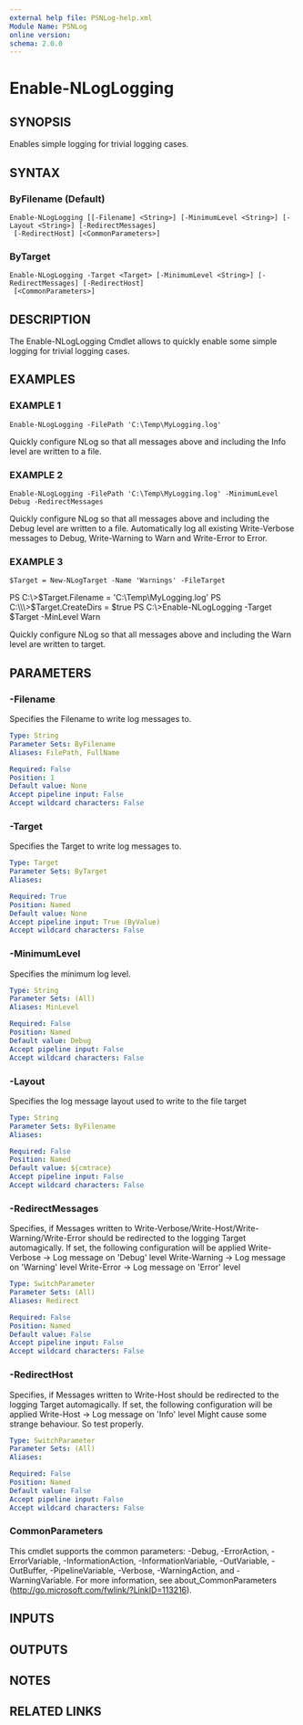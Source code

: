 ```yaml
---
external help file: PSNLog-help.xml
Module Name: PSNLog
online version:
schema: 2.0.0
---
```


# Enable-NLogLogging

## SYNOPSIS
Enables simple logging for trivial logging cases.

## SYNTAX

### ByFilename (Default)
```
Enable-NLogLogging [[-Filename] <String>] [-MinimumLevel <String>] [-Layout <String>] [-RedirectMessages]
 [-RedirectHost] [<CommonParameters>]
```

### ByTarget
```
Enable-NLogLogging -Target <Target> [-MinimumLevel <String>] [-RedirectMessages] [-RedirectHost]
 [<CommonParameters>]
```

## DESCRIPTION
The Enable-NLogLogging Cmdlet allows to quickly enable some simple logging
for trivial logging cases.

## EXAMPLES

### EXAMPLE 1
```
Enable-NLogLogging -FilePath 'C:\Temp\MyLogging.log'
```

Quickly configure NLog so that all messages above and including the Info level are written to a file.

### EXAMPLE 2
```
Enable-NLogLogging -FilePath 'C:\Temp\MyLogging.log' -MinimumLevel Debug -RedirectMessages
```

Quickly configure NLog so that all messages above and including the Debug level are written to a file.
Automatically log all existing Write-Verbose messages to Debug, Write-Warning to Warn and Write-Error to Error.

### EXAMPLE 3
```
$Target = New-NLogTarget -Name 'Warnings' -FileTarget
```

PS C:\\\>$Target.Filename = 'C:\Temp\MyLogging.log'
PS C:\\\>$Target.CreateDirs = $true
PS C:\\\>Enable-NLogLogging -Target $Target -MinLevel Warn

Quickly configure NLog so that all messages above and including the Warn level are written to target.

## PARAMETERS

### -Filename
Specifies the Filename to write log messages to.

```yaml
Type: String
Parameter Sets: ByFilename
Aliases: FilePath, FullName

Required: False
Position: 1
Default value: None
Accept pipeline input: False
Accept wildcard characters: False
```

### -Target
Specifies the Target to write log messages to.

```yaml
Type: Target
Parameter Sets: ByTarget
Aliases:

Required: True
Position: Named
Default value: None
Accept pipeline input: True (ByValue)
Accept wildcard characters: False
```

### -MinimumLevel
Specifies the minimum log level.

```yaml
Type: String
Parameter Sets: (All)
Aliases: MinLevel

Required: False
Position: Named
Default value: Debug
Accept pipeline input: False
Accept wildcard characters: False
```

### -Layout
Specifies the log message layout used to write to the file target

```yaml
Type: String
Parameter Sets: ByFilename
Aliases:

Required: False
Position: Named
Default value: ${cmtrace}
Accept pipeline input: False
Accept wildcard characters: False
```

### -RedirectMessages
Specifies, if Messages written to Write-Verbose/Write-Host/Write-Warning/Write-Error should be
redirected to the logging Target automagically.
If set, the following configuration will be applied
Write-Verbose -\> Log message on 'Debug' level
Write-Warning -\> Log message on 'Warning' level
Write-Error -\> Log message on 'Error' level

```yaml
Type: SwitchParameter
Parameter Sets: (All)
Aliases: Redirect

Required: False
Position: Named
Default value: False
Accept pipeline input: False
Accept wildcard characters: False
```

### -RedirectHost
Specifies, if Messages written to Write-Host should be
redirected to the logging Target automagically.
If set, the following configuration will be applied
Write-Host -\> Log message on 'Info' level
Might cause some strange behaviour.
So test properly.

```yaml
Type: SwitchParameter
Parameter Sets: (All)
Aliases:

Required: False
Position: Named
Default value: False
Accept pipeline input: False
Accept wildcard characters: False
```

### CommonParameters
This cmdlet supports the common parameters: -Debug, -ErrorAction, -ErrorVariable, -InformationAction, -InformationVariable, -OutVariable, -OutBuffer, -PipelineVariable, -Verbose, -WarningAction, and -WarningVariable.
For more information, see about_CommonParameters (http://go.microsoft.com/fwlink/?LinkID=113216).

## INPUTS

## OUTPUTS

## NOTES

## RELATED LINKS
